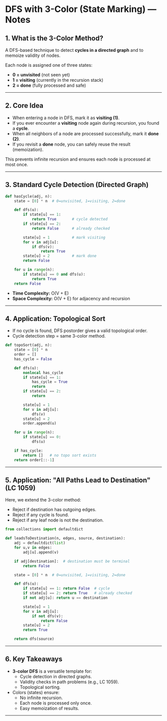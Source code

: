 # DFS with 3-Color (State Marking) — Notes

## 1. What is the 3-Color Method?
A DFS-based technique to detect **cycles in a directed graph** and to memoize validity of nodes.

Each node is assigned one of three states:
- **0 = unvisited** (not seen yet)
- **1 = visiting** (currently in the recursion stack)
- **2 = done** (fully processed and safe)

---

## 2. Core Idea
- When entering a node in DFS, mark it as **visiting (1)**.
- If you ever encounter a **visiting** node again during recursion, you found a **cycle**.
- When all neighbors of a node are processed successfully, mark it **done (2)**.
- If you revisit a **done** node, you can safely reuse the result (memoization).

This prevents infinite recursion and ensures each node is processed at most once.

---

## 3. Standard Cycle Detection (Directed Graph)
```python
def hasCycle(adj, n):
    state = [0] * n  # 0=unvisited, 1=visiting, 2=done

    def dfs(u):
        if state[u] == 1:
            return True       # cycle detected
        if state[u] == 2:
            return False      # already checked

        state[u] = 1          # mark visiting
        for v in adj[u]:
            if dfs(v):
                return True
        state[u] = 2          # mark done
        return False

    for u in range(n):
        if state[u] == 0 and dfs(u):
            return True
    return False
```

- **Time Complexity:** O(V + E)  
- **Space Complexity:** O(V + E) for adjacency and recursion

---

## 4. Application: Topological Sort
- If no cycle is found, DFS postorder gives a valid topological order.
- Cycle detection step = same 3-color method.

```python
def topoSort(adj, n):
    state = [0] * n
    order = []
    has_cycle = False

    def dfs(u):
        nonlocal has_cycle
        if state[u] == 1:
            has_cycle = True
            return
        if state[u] == 2:
            return

        state[u] = 1
        for v in adj[u]:
            dfs(v)
        state[u] = 2
        order.append(u)

    for u in range(n):
        if state[u] == 0:
            dfs(u)

    if has_cycle:
        return []   # no topo sort exists
    return order[::-1]
```

---

## 5. Application: "All Paths Lead to Destination" (LC 1059)
Here, we extend the 3-color method:
- Reject if destination has outgoing edges.
- Reject if any cycle is found.
- Reject if any leaf node is not the destination.

```python
from collections import defaultdict

def leadsToDestination(n, edges, source, destination):
    adj = defaultdict(list)
    for u,v in edges:
        adj[u].append(v)

    if adj[destination]:  # destination must be terminal
        return False

    state = [0] * n  # 0=unvisited, 1=visiting, 2=done

    def dfs(u):
        if state[u] == 1: return False  # cycle
        if state[u] == 2: return True   # already checked
        if not adj[u]: return u == destination

        state[u] = 1
        for v in adj[u]:
            if not dfs(v):
                return False
        state[u] = 2
        return True

    return dfs(source)
```

---

## 6. Key Takeaways
- **3-color DFS** is a versatile template for:
  - Cycle detection in directed graphs.
  - Validity checks in path problems (e.g., LC 1059).
  - Topological sorting.
- Colors (states) ensure:
  - No infinite recursion.
  - Each node is processed only once.
  - Easy memoization of results.

---
